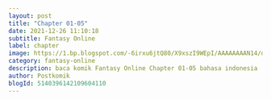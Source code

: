 ```yaml
---
layout: post 
title: "Chapter 01-05"
date: 2021-12-26 11:10:18
subtitle: Fantasy Online
label: chapter
image: https://1.bp.blogspot.com/-6irxu6jtQ80/X9xszI9WEpI/AAAAAAAAN14/dWIXJURA9oYR0Sr_GWOPjjDBCBqhcPXrQCLcBGAsYHQ/s72-c/download-28.jpg
category: fantasy-online
description: baca komik Fantasy Online Chapter 01-05 bahasa indonesia 
author: Postkomik
blogId: 5140396142109604110
---
```

